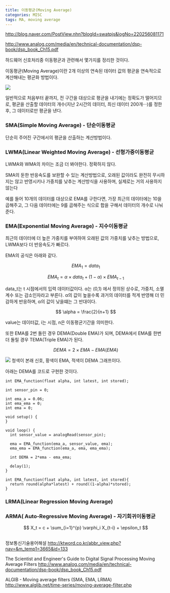 ```yaml
---
title: 이동평균(Moving Average)
categories: MISC
tags: MA, moving average
---
```


http://blog.naver.com/PostView.nhn?blogId=swatpjs&logNo=220256081171

http://www.analog.com/media/en/technical-documentation/dsp-book/dsp_book_Ch15.pdf

하드웨어 신호처리중 이동평균과 관련해서 몇가지를 정리한 것이다.

이동평균(Moving Average)이란 2개 이상의 연속된 데이터 값의 평균을 연속적으로 계산해내는 평균화 방법이다.

![](http://ktword.co.kr/img_data/3665_1.JPG)

일반적으로 처음부터 끝까지, 전 구간을 대상으로 평균을 내기에는 정확도가 떨어지므로, 평균을 산출할 데이터의 개수(지난 2시간의 데이터, 최신 데이터 200개···)를 정한 후, 그 데이터로만 평균을 낸다.


### SMA(Simple Moving Average) - 단순이동평균
단순히 주어진 구간에서의 평균을 산출하는 계산방법이다.


### LWMA(Linear Weighted Moving Average) - 선형가중이동평균
LWMA와 WMA의 차이는 조금 더 봐야한다. 정확하지 않다.

SMA의 둔한 반응속도를 보완할 수 있는 계산방법으로, 오래된 값이라도 완전히 무시하지는 않고 반영시키나 가중치를 낮추는 계산방식을 사용하며, 실제로는 거의 사용하지 않는다

예를 들어 10개의 데이터를 대상으로 EMA를 구한다면, 가장 최근의 데이터에는 10을 곱해주고, 그 다음 데이터에는 9를 곱해주는 식으로 합을 구해서 데이터의 개수로 나눠준다.


### EMA(Exponential Moving Average) - 지수이동평균
최근의 데이터에 더 높은 가중치를 부여하여 오래된 값의 가중치를 낮추는 방법으로, LWMA보다 더 반응속도가 빠르다.

EMA의 공식은 아래와 같다.

$$
{EMA}_1 = data_1
$$

$$
{EMA}_t = \alpha \times data_t + (1-\alpha) \times {EMA}_{t-1}
$$

data_t는 t 시점에서의 입력 데이터값이다.
α는 (0,1) 에서 정의된 상수로, 가중치, 소멸계수 또는 감소인자라고 부른다. 
α의 값이 높을수록 과거의 데이터를 적게 반영해 더 민감하게 반응하며, α의 값이 낮을떄는 그 반대이다.

$$
\alpha = \frac{2}{n+1}
$$

value는 데이터값, i는 시점, n은 이동평균기간을 의미한다.

또한 EMA를 2번 돌린 경우 DEMA(Double EMA)가 되며, DEMA에서 EMA를 한번 더 돌릴 경우 TEMA(Triple EMA)가 된다.

$$
DEMA = 2 \times EMA - EMA(EMA)
$$

![](https://www.norwegiancreations.com/wp-content/uploads/2016/08/dema3-1140x641.png)
청색이 본래 신호, 황색이 EMA, 적색이 DEMA 그래프이다.

아래는 DEMA를 코드로 구현한 것이다.
```
int EMA_function(float alpha, int latest, int stored);
 
int sensor_pin = 0;
 
int ema_a = 0.06;
int ema_ema = 0;
int ema = 0;
 
void setup() {
}
 
void loop() {
  int sensor_value = analogRead(sensor_pin);
   
  ema = EMA_function(ema_a, sensor_value, ema);
  ema_ema = EMA_function(ema_a, ema, ema_ema);
   
  int DEMA = 2*ema - ema_ema;
 
  delay(1);
}

int EMA_function(float alpha, int latest, int stored){
  return round(alpha*latest) + round((1-alpha)*stored);
}
```


### LRMA(Linear Regression Moving Average)



### ARMA( Auto-Regressive Moving Average) - 자기회귀이동평균

$$
X_t = c + \sum_{i=1}^{p} \varphi_i X_{t-i} + \epsilon_t
$$

## 



## 



정보통신기술용어해설
http://ktword.co.kr/abbr_view.php?nav=&m_temp1=3665&id=133

The Scientist and Engineer's Guide to Digital Signal Processing Moving Average Filters
http://www.analog.com/media/en/technical-documentation/dsp-book/dsp_book_Ch15.pdf

ALGIB - Moving average filters (SMA, EMA, LRMA)
http://www.alglib.net/time-series/moving-average-filter.php
